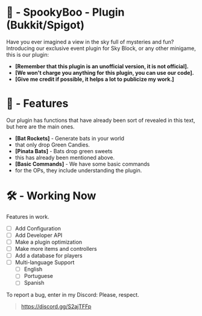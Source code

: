 # 🎃 - SpookyBoo - Plugin (Bukkit/Spigot)

Have you ever imagined a view in the sky full of mysteries and fun?
Introducing our exclusive event plugin for
Sky Block, or any other minigame, this is our plugin:
- **[Remember that this plugin is an unofficial version, it is not official].**
- **[We won't charge you anything for this plugin, you can use our code].**
- **[Give me credit if possible, it helps a lot to publicize my work.]**

# 🔗 - Features

Our plugin has functions that have already been sort of
revealed in this text, but here are the main ones.
- **[Bat Rockets]** - Generate bats in your world
- that only drop Green Candies.
- **[Pinata Bats]** - Bats drop green sweets
- this has already been mentioned above.
- **[Basic Commands]** - We have some basic commands
- for the OPs, they include understanding the plugin.

# 🛠️ - Working Now

Features in work.
- [ ] Add Configuration
- [ ] Add Developer API
- [ ] Make a plugin optimization
- [ ] Make more items and controllers
- [ ] Add a database for players
- [ ] Multi-language Support
    - [ ] English
    - [ ] Portuguese
    - [ ] Spanish

To report a bug, enter in my Discord:
Please, respect.
> https://discord.gg/S2ajTFFp
